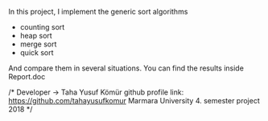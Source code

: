 In this project, I implement the generic sort algorithms
- counting sort
- heap sort
- merge sort
- quick sort

And compare them in several situations. You can find the results inside Report.doc



/* 
Developer -> Taha Yusuf Kömür
github profile link: https://github.com/tahayusufkomur
Marmara University 4. semester project
2018 
*/
